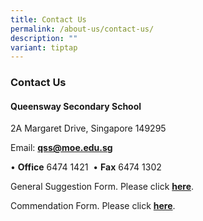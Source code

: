```yaml
---
title: Contact Us
permalink: /about-us/contact-us/
description: ""
variant: tiptap
---
```

<h3>Contact Us</h3>
<h4>Queensway Secondary School</h4>
<p>2A Margaret Drive, Singapore 149295</p>
<p>Email: <strong><a href="mailto:qss@moe.edu.sg" rel="noopener noreferrer nofollow" target="_blank">qss@moe.edu.sg</a></strong>
</p>
<p>•&nbsp;<strong>Office</strong>&nbsp;6474 1421&nbsp;&nbsp;•&nbsp;<strong>Fax</strong>&nbsp;6474
1302</p>
<p>General Suggestion Form. Please click&nbsp;<strong><a href="https://goo.gl/forms/sB7pJRPuCWVIsBHF3" rel="noopener noreferrer nofollow" target="_blank">here</a></strong>.</p>
<p>Commendation Form. Please click&nbsp;<strong><a href="https://goo.gl/forms/SbV4oLu7KjCV7ZUv2" rel="noopener noreferrer nofollow" target="_blank">here</a></strong>.</p>